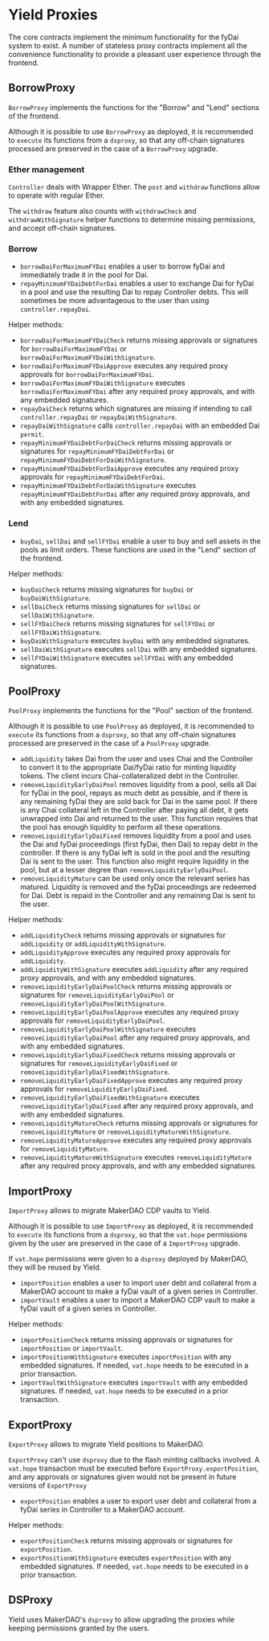 # Yield Proxies

The core contracts implement the minimum functionality for the fyDai system to exist. A number of stateless proxy contracts implement all the convenience functionality to provide a pleasant user experience through the frontend.


## BorrowProxy
`BorrowProxy` implements the functions for the "Borrow" and "Lend" sections of the frontend.

Although it is possible to use `BorrowProxy` as deployed, it is recommended to `execute` its functions from a `dsproxy`, so that any off-chain signatures processed are preserved in the case of a `BorrowProxy` upgrade.

### Ether management
`Controller` deals with Wrapper Ether. The `post` and `withdraw` functions allow to operate with regular Ether.

The `withdraw` feature also counts with `withdrawCheck` and `withdrawWithSignature` helper functions to determine missing permissions, and accept off-chain signatures.

### Borrow
 - `borrowDaiForMaximumFYDai` enables a user to borrow fyDai and immediately trade it in the pool for Dai.
 - `repayMinimumFYDaiDebtForDai` enables a user to exchange Dai for fyDai in a pool and use the resulting Dai to repay Controller debts. This will sometimes be more advantageous to the user than using `controller.repayDai`.

Helper methods:
 - `borrowDaiForMaximumFYDaiCheck` returns missing approvals or signatures for `borrowDaiForMaximumFYDai` or `borrowDaiForMaximumFYDaiWithSignature`.
 - `borrowDaiForMaximumFYDaiApprove` executes any required proxy approvals for `borrowDaiForMaximumFYDai`.
 - `borrowDaiForMaximumFYDaiWithSignature` executes `borrowDaiForMaximumFYDai` after any required proxy approvals, and with any embedded signatures.
 - `repayDaiCheck` returns which signatures are missing if intending to call `controller.repayDai` or `repayDaiWithSignature`.
 - `repayDaiWithSignature` calls `controller.repayDai` with an embedded Dai `permit`.
 - `repayMinimumFYDaiDebtForDaiCheck` returns missing approvals or signatures for `repayMinimumFYDaiDebtForDai` or `repayMinimumFYDaiDebtForDaiWithSignature`.
 - `repayMinimumFYDaiDebtForDaiApprove` executes any required proxy approvals for `repayMinimumFYDaiDebtForDai`.
 - `repayMinimumFYDaiDebtForDaiWithSignature` executes `repayMinimumFYDaiDebtForDai` after any required proxy approvals, and with any embedded signatures.

### Lend
 - `buyDai`, `sellDai` and `sellFYDai` enable a user to buy and sell assets in the pools as limit orders. These functions are used in the "Lend" section of the frontend.

Helper methods:
 - `buyDaiCheck` returns missing signatures for `buyDai` or `buyDaiWithSignature`.
 - `sellDaiCheck` returns missing signatures for `sellDai` or `sellDaiWithSignature`.
 - `sellFYDaiCheck` returns missing signatures for `sellFYDai` or `sellFYDaiWithSignature`.
 - `buyDaiWithSignature` executes `buyDai` with any embedded signatures.
 - `sellDaiWithSignature` executes `sellDai` with any embedded signatures.
 - `sellFYDaiWithSignature` executes `sellFYDai` with any embedded signatures.


## PoolProxy
`PoolProxy` implements the functions for the "Pool" section of the frontend.

Although it is possible to use `PoolProxy` as deployed, it is recommended to `execute` its functions from a `dsproxy`, so that any off-chain signatures processed are preserved in the case of a `PoolProxy` upgrade.

 - `addLiquidity` takes Dai from the user and uses Chai and the Controller to convert it to the appropriate Dai/fyDai ratio for minting liquidity tokens. The client incurs Chai-collateralized debt in the Controller.
 - `removeLiquidityEarlyDaiPool` removes liquidity from a pool, sells all Dai for fyDai in the pool, repays as much debt as possible, and if there is any remaining fyDai they are sold back for Dai in the same pool. If there is any Chai collateral left in the Controller after paying all debt, it gets unwrapped into Dai and returned to the user. This function requires that the pool has enough liquidity to perform all these operations.
 - `removeLiquidityEarlyDaiFixed` removes liquidity from a pool and uses the Dai and fyDai proceedings (first fyDai, then Dai) to repay debt in the controller. If there is any fyDai left is sold in the pool and the resulting Dai is sent to the user. This function also might require liquidity in the pool, but at a lesser degree than `removeLiquidityEarlyDaiPool`.
 - `removeLiquidityMature` can be used only once the relevant series has matured. Liquidity is removed and the fyDai proceedings are redeemed for Dai. Debt is repaid in the Controller and any remaining Dai is sent to the user.

Helper methods:
 - `addLiquidityCheck` returns missing approvals or signatures for `addLiquidity` or `addLiquidityWithSignature`.
 - `addLiquidityApprove` executes any required proxy approvals for `addLiquidity`.
 - `addLiquidityWithSignature` executes `addLiquidity` after any required proxy approvals, and with any embedded signatures.
 - `removeLiquidityEarlyDaiPoolCheck` returns missing approvals or signatures for `removeLiquidityEarlyDaiPool` or `removeLiquidityEarlyDaiPoolWithSignature`.
 - `removeLiquidityEarlyDaiPoolApprove` executes any required proxy approvals for `removeLiquidityEarlyDaiPool`.
 - `removeLiquidityEarlyDaiPoolWithSignature` executes `removeLiquidityEarlyDaiPool` after any required proxy approvals, and with any embedded signatures.
 - `removeLiquidityEarlyDaiFixedCheck` returns missing approvals or signatures for `removeLiquidityEarlyDaiFixed` or `removeLiquidityEarlyDaiFixedWithSignature`.
 - `removeLiquidityEarlyDaiFixedApprove` executes any required proxy approvals for `removeLiquidityEarlyDaiFixed`.
 - `removeLiquidityEarlyDaiFixedWithSignature` executes `removeLiquidityEarlyDaiFixed` after any required proxy approvals, and with any embedded signatures.
 - `removeLiquidityMatureCheck` returns missing approvals or signatures for `removeLiquidityMature` or `removeLiquidityMatureWithSignature`.
 - `removeLiquidityMatureApprove` executes any required proxy approvals for `removeLiquidityMature`.
 - `removeLiquidityMatureWithSignature` executes `removeLiquidityMature` after any required proxy approvals, and with any embedded signatures.


## ImportProxy
`ImportProxy` allows to migrate MakerDAO CDP vaults to Yield.

Although it is possible to use `ImportProxy` as deployed, it is recommended to `execute` its functions from a `dsproxy`, so that the `vat.hope` permissions given by the user are preserved in the case of a `ImportProxy` upgrade.

If `vat.hope` permissions were given to a `dsproxy` deployed by MakerDAO, they will be reused by Yield.

 - `importPosition` enables a user to import user debt and collateral from a MakerDAO account to make a fyDai vault of a given series in Controller.
 - `importVault` enables a user to import a MakerDAO CDP vault to make a fyDai vault of a given series in Controller.

Helper methods:
 - `importPositionCheck` returns missing approvals or signatures for `importPosition` or `importVault`.
 - `importPositionWithSignature` executes `importPosition` with any embedded signatures. If needed, `vat.hope` needs to be executed in a prior transaction.
 - `importVaultWithSignature` executes `importVault` with any embedded signatures. If needed, `vat.hope` needs to be executed in a prior transaction.


## ExportProxy
`ExportProxy` allows to migrate Yield positions to MakerDAO.

`ExportProxy` can't use `dsproxy` due to the flash minting callbacks involved. A `vat.hope` transaction must be executed before `ExportProxy.exportPosition`, and any approvals or signatures given would not be present in future versions of `ExportProxy`

 - `exportPosition` enables a user to export user debt and collateral from a fyDai series in Controller to a MakerDAO account.

Helper methods:
 - `exportPositionCheck` returns missing approvals or signatures for `exportPosition`.
 - `exportPositionWithSignature` executes `exportPosition` with any embedded signatures. If needed, `vat.hope` needs to be executed in a prior transaction.

## DSProxy
Yield uses MakerDAO's `dsproxy` to allow upgrading the proxies while keeping permissions granted by the users.
